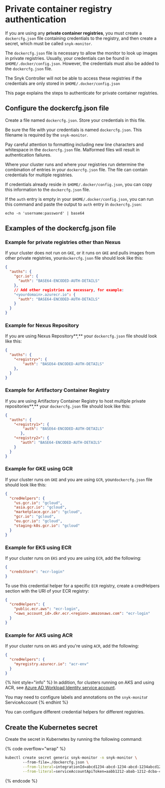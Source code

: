 # Private container registry authentication

If you are using any **private container registries**, you must create a `dockercfg.json` file containing credentials to the registry, and then create a secret, which must be called `snyk-monitor`.&#x20;

The `dockercfg.json` file is necessary to allow the monitor to look up images in private registries. Usually, your credentials can be found in `$HOME/.docker/config.json`. However, the credentials must also be added to the `dockercfg.json` file.&#x20;

The Snyk Controller will not be able to access these registries if the credentials are only stored in `$HOME/.docker/config.json`

This page explains the steps to authenticate for private container registries.

## Configure the dockercfg.json file

Create a file named `dockercfg.json`.  Store your credentials in this file.

Be sure the file with your credentials is named `dockercfg.json`. This filename is required by the `snyk-monitor`.

Pay careful attention to formatting including new line characters and whitespace in the `dockercfg.json` file. Malformed files will result in authentication failures.

Where your cluster runs and where your registries run determine the combination of entries in your `dockercfg.json` file. The file can contain credentials for multiple registries.

If credentials already reside in `$HOME/.docker/config.json`, you can copy this information to the `dockercfg.json` file.

If the `auth` entry is empty in your `$HOME/.docker/config.json`, you can run this command and paste the output to `auth` entry in `dockercfg.json`:

```
echo -n 'username:password' | base64
```

## Examples of the dockercfg.json file

### Example for private registries other than Nexus

If your cluster does not run on `GKE`, or it runs on `GKE` and pulls images from other private registries, your`dockercfg.json` file should look like this:

```json
{  
  "auths": {
    "gcr.io": {
      "auth": "BASE64-ENCODED-AUTH-DETAILS"
    },
    // Add other registries as necessary, for example:
    "<yourdomain>.azurecr.io": {
      "auth": "BASE64-ENCODED-AUTH-DETAILS"
    }
  }
}
```

### Example for Nexus Repository

If you are using Nexus Repository**,** your `dockercfg.json` file should look like this:

```json
{
  "auths": {
    "<registry>": {
        "auth": "BASE64-ENCODED-AUTH-DETAILS"
    },
  }
}
```

### Example for Artifactory Container Registry

If you are using Artifactory Container Registry to host multiple private repositories**,** your `dockercfg.json` file should look like this:

```json
{
  "auths": {
    "<registry1>": {
        "auth": "BASE64-ENCODED-AUTH-DETAILS"
       },
    "<registry2>": {
       "auth": "BASE64-ENCODED-AUTH-DETAILS"
    }
  }
}
```

### Example for GKE using GCR

If your cluster runs on `GKE` and you are using `GCR`, your`dockercfg.json` file should look like this:

```json
{
  "credHelpers": {
    "us.gcr.io": "gcloud",
    "asia.gcr.io": "gcloud",
    "marketplace.gcr.io": "gcloud",
    "gcr.io": "gcloud",
    "eu.gcr.io": "gcloud",
    "staging-k8s.gcr.io": "gcloud"
  }
}
```

### Example for EKS using ECR

If your cluster runs on `EKS` and you are using `ECR`, add the following:

```json
{
  "credsStore": "ecr-login"
}
```

To use this credential helper for a specific `ECR` registry, create a credHelpers section with the URI of your ECR registry:

```json
{
  "credHelpers": {
    "public.ecr.aws": "ecr-login",
    "<aws_account_id>.dkr.ecr.<region>.amazonaws.com": "ecr-login"
  }
}
```

### Example for AKS using ACR

If your cluster runs on `AKS` and you're using `ACR`, add the following:

```json
{
  "credHelpers": { 
    "myregistry.azurecr.io": "acr-env"
  }
}
```

{% hint style="info" %}
In addition, for clusters running on AKS and using ACR, see [Azure AD Workload Identity service account](https://azure.github.io/azure-workload-identity/docs/topics/service-account-labels-and-annotations.html#service-account).

You may need to configure labels and annotations on the `snyk-monito`r ServiceAccount
{% endhint %}

You can configure different credential helpers for different registries.&#x20;

## Create the Kubernetes secret

Create the secret in Kubernetes by running the following command:

{% code overflow="wrap" %}
```sh
kubectl create secret generic snyk-monitor -n snyk-monitor \ 
        --from-file=./dockercfg.json \
        --from-literal=integrationId=abcd1234-abcd-1234-abcd-1234abcd1234 \
        --from-literal=serviceAccountApiToken=aabb1212-abab-1212-dcba-4321abcd4321
```
{% endcode %}
